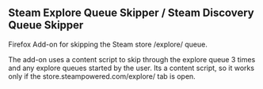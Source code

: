 ## Steam Explore Queue Skipper / Steam Discovery Queue Skipper
Firefox Add-on for skipping the Steam store /explore/ queue.

The add-on uses a content script to skip through the explore queue 3 times and any explore queues started by the user. Its a content script, so it works only if the store.steampowered.com/explore/ tab is open.

